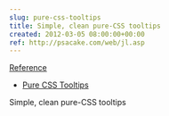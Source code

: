 ```yaml
---  
slug: pure-css-tooltips
title: Simple, clean pure-CSS tooltips
created: 2012-03-05 08:00:00+00:00
ref: http://psacake.com/web/jl.asp
---  
```

[Reference](http://psacake.com/web/jl.asp)
 
* [Pure CSS Tooltips](http://psacake.com/web/jl.asp)

Simple, clean pure-CSS tooltips


